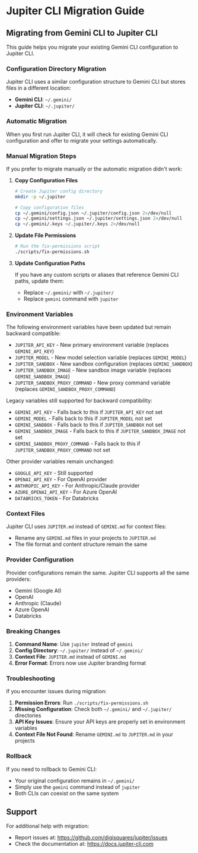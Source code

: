 # Jupiter CLI Migration Guide

## Migrating from Gemini CLI to Jupiter CLI

This guide helps you migrate your existing Gemini CLI configuration to Jupiter CLI.

### Configuration Directory Migration

Jupiter CLI uses a similar configuration structure to Gemini CLI but stores files in a different location:

- **Gemini CLI**: `~/.gemini/`
- **Jupiter CLI**: `~/.jupiter/`

### Automatic Migration

When you first run Jupiter CLI, it will check for existing Gemini CLI configuration and offer to migrate your settings automatically.

### Manual Migration Steps

If you prefer to migrate manually or the automatic migration didn't work:

1. **Copy Configuration Files**
   ```bash
   # Create Jupiter config directory
   mkdir -p ~/.jupiter
   
   # Copy configuration files
   cp ~/.gemini/config.json ~/.jupiter/config.json 2>/dev/null
   cp ~/.gemini/settings.json ~/.jupiter/settings.json 2>/dev/null
   cp ~/.gemini/.keys ~/.jupiter/.keys 2>/dev/null
   ```

2. **Update File Permissions**
   ```bash
   # Run the fix-permissions script
   ./scripts/fix-permissions.sh
   ```

3. **Update Configuration Paths**
   
   If you have any custom scripts or aliases that reference Gemini CLI paths, update them:
   - Replace `~/.gemini/` with `~/.jupiter/`
   - Replace `gemini` command with `jupiter`

### Environment Variables

The following environment variables have been updated but remain backward compatible:
- `JUPITER_API_KEY` - New primary environment variable (replaces `GEMINI_API_KEY`)
- `JUPITER_MODEL` - New model selection variable (replaces `GEMINI_MODEL`)
- `JUPITER_SANDBOX` - New sandbox configuration (replaces `GEMINI_SANDBOX`)
- `JUPITER_SANDBOX_IMAGE` - New sandbox image variable (replaces `GEMINI_SANDBOX_IMAGE`)
- `JUPITER_SANDBOX_PROXY_COMMAND` - New proxy command variable (replaces `GEMINI_SANDBOX_PROXY_COMMAND`)

Legacy variables still supported for backward compatibility:
- `GEMINI_API_KEY` - Falls back to this if `JUPITER_API_KEY` not set
- `GEMINI_MODEL` - Falls back to this if `JUPITER_MODEL` not set
- `GEMINI_SANDBOX` - Falls back to this if `JUPITER_SANDBOX` not set
- `GEMINI_SANDBOX_IMAGE` - Falls back to this if `JUPITER_SANDBOX_IMAGE` not set
- `GEMINI_SANDBOX_PROXY_COMMAND` - Falls back to this if `JUPITER_SANDBOX_PROXY_COMMAND` not set

Other provider variables remain unchanged:
- `GOOGLE_API_KEY` - Still supported
- `OPENAI_API_KEY` - For OpenAI provider
- `ANTHROPIC_API_KEY` - For Anthropic/Claude provider
- `AZURE_OPENAI_API_KEY` - For Azure OpenAI
- `DATABRICKS_TOKEN` - For Databricks

### Context Files

Jupiter CLI uses `JUPITER.md` instead of `GEMINI.md` for context files:
- Rename any `GEMINI.md` files in your projects to `JUPITER.md`
- The file format and content structure remain the same

### Provider Configuration

Provider configurations remain the same. Jupiter CLI supports all the same providers:
- Gemini (Google AI)
- OpenAI
- Anthropic (Claude)
- Azure OpenAI
- Databricks

### Breaking Changes

1. **Command Name**: Use `jupiter` instead of `gemini`
2. **Config Directory**: `~/.jupiter/` instead of `~/.gemini/`
3. **Context File**: `JUPITER.md` instead of `GEMINI.md`
4. **Error Format**: Errors now use Jupiter branding format

### Troubleshooting

If you encounter issues during migration:

1. **Permission Errors**: Run `./scripts/fix-permissions.sh`
2. **Missing Configuration**: Check both `~/.gemini/` and `~/.jupiter/` directories
3. **API Key Issues**: Ensure your API keys are properly set in environment variables
4. **Context File Not Found**: Rename `GEMINI.md` to `JUPITER.md` in your projects

### Rollback

If you need to rollback to Gemini CLI:
- Your original configuration remains in `~/.gemini/`
- Simply use the `gemini` command instead of `jupiter`
- Both CLIs can coexist on the same system

## Support

For additional help with migration:
- Report issues at: https://github.com/digisquares/jupiter/issues
- Check the documentation at: https://docs.jupiter-cli.com